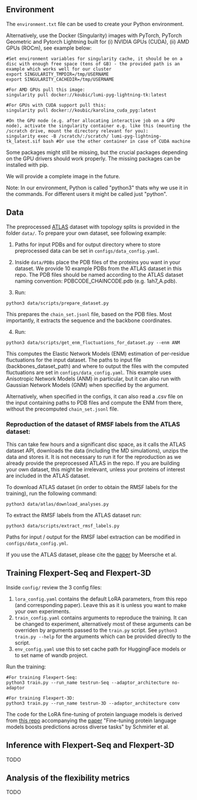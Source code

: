 ## Environment

The `environment.txt` file can be used to create your Python environment.

Alternatively, use the Docker (Singularity) images with PyTorch, PyTorch Geometric and Pytorch Lightning built for (i) NVIDIA GPUs (CUDA), (ii) AMD GPUs (ROCm), see example below:

```
#Set environment variables for singularity cache, it should be on a disc with enough free space (tens of GB) - the provided path is an example which works well for our cluster
export SINGULARITY_TMPDIR=/tmp/USERNAME
export SINGULARITY_CACHEDIR=/tmp/USERNAME

#For AMD GPUs pull this image:
singularity pull docker://koubic/lumi-pyg-lightning-tk:latest

#For GPUs with CUDA support pull this:
singularity pull docker://koubic/karolina_cuda_pyg:latest

#On the GPU node (e.g. after allocating interactive job on a GPU node), activate the singularity container e.g. like this (mounting the /scratch drive, mount the directory relevant for you):
singularity exec -B /scratch/:/scratch/ lumi-pyg-lightning-tk_latest.sif bash #Or use the other container in case of CUDA machine

```

Some packages might still be missing, but the crucial packages depending on the GPU drivers should work properly. The missing packages can be installed with pip.

We will provide a complete image in the future.

Note: In our environment, Python is called "python3" thats why we use it in the commands. For different users it might be called just "python".

## Data

The preprocessed [ATLAS](https://www.dsimb.inserm.fr/ATLAS/download.html) dataset with topology splits is provided in the folder `data/`. To prepare your own dataset, see following example:

1) Paths for input PDBs and for output directory where to store preprocessed data can be set in `configs/data_config.yaml`.

2) Inside `data/PDBs` place the PDB files of the proteins you want in your dataset. We provide 10 example PDBs from the ATLAS dataset in this repo. The PDB files should be named according to the ATLAS dataset naming convention: PDBCODE_CHAINCODE.pdb (e.g. 1ah7_A.pdb).

3) Run:

``` 
python3 data/scripts/prepare_dataset.py
```

This prepares the `chain_set.jsonl` file, based on the PDB files. Most importantly, it extracts the sequence and the backbone coordinates.

4) Run:

```
python3 data/scripts/get_enm_fluctuations_for_dataset.py --enm ANM
```

This computes the Elastic Network Models (ENM) estimation of per-residue fluctuations for the input dataset. The paths to input file (backbones_dataset_path) and where to output the files with the computed fluctuations are set in `configs/data_config.yaml`. This example uses Anisotropic Network Models (ANM) in particular, but it can also run with Gaussian Network Models (GNM) when specified by the argument.

Alternatively, when specified in the configs, it can also read a .csv file on the input containing paths to PDB files and compute the ENM from there, without the precomputed `chain_set.jsonl` file.


### Reproduction of the dataset of RMSF labels from the ATLAS dataset:

This can take few hours and a significant disc space, as it calls the ATLAS dataset API, downloads the data (including the MD simulations), unzips the data and stores it. It is not necessary to run it for the reproduction as we already provide the preprocessed ATLAS in the repo. If you are building your own dataset, this might be irrelevant, unless your proteins of interest are included in the ATLAS dataset.

To download ATLAS dataset (in order to obtain the RMSF labels for the training), run the following command:

```
python3 data/atlas/download_analyses.py
```

To extract the RMSF labels from the ATLAS dataset run:

```
python3 data/scripts/extract_rmsf_labels.py
```

Paths for input / output for the RMSF label extraction can be modified in `configs/data_config.yml`.

If you use the ATLAS dataset, please cite the [paper](https://academic.oup.com/nar/article/52/D1/D384/7438909?login=false) by Meersche et al.

## Training Flexpert-Seq and Flexpert-3D

Inside `config/` review the 3 config files: 

1) `lora_config.yaml` contains the default LoRA parameters, from this repo (and corresponding paper). Leave this as it is unless you want to make your own experiments.
2) `train_config.yaml` contains arguments to reproduce the training. It can be changed to experiment, alternatively most of these arguments can be overriden by arguments passed to the `train.py` script. See `python3 train.py --help` for the arguments which can be provided directly to the script.
3) `env_config.yaml` use this to set cache path for HuggingFace models or to set name of wandb project.

Run the training:
```
#For training Flexpert-Seq:
python3 train.py --run_name testrun-Seq --adaptor_architecture no-adaptor

#For training Flexpert-3D:
python3 train.py --run_name testrun-3D --adaptor_architecture conv
```

The code for the LoRA fine-tuning of protein language models is derived from [this repo](https://github.com/agemagician/ProtTrans/tree/master/Fine-Tuning) accompanying the [paper](https://www.nature.com/articles/s41467-024-51844-2) "Fine-tuning protein language models boosts predictions across diverse tasks" by Schmirler et al.

## Inference with Flexpert-Seq and Flexpert-3D

TODO


## Analysis of the flexibility metrics

TODO